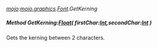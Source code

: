 _[mojo](../../modules/mojo/mojo-module.md):[mojo.graphics](../../modules/mojo/mojo-graphics.md).[Font](../../modules/mojo/mojo-graphics-font.md).GetKerning_
##### Method GetKerning:[Float](../../modules/wonkey/wonkey-types-float.md)( firstChar:[Int](../../modules/wonkey/wonkey-types-int.md),secondChar:[Int](../../modules/wonkey/wonkey-types-int.md) )
Gets the kerning between 2 characters.
